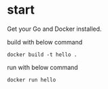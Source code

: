 # start
Get your Go and Docker installed.

build with below command

```
docker build -t hello .
```

run with below command

```
docker run hello
```
